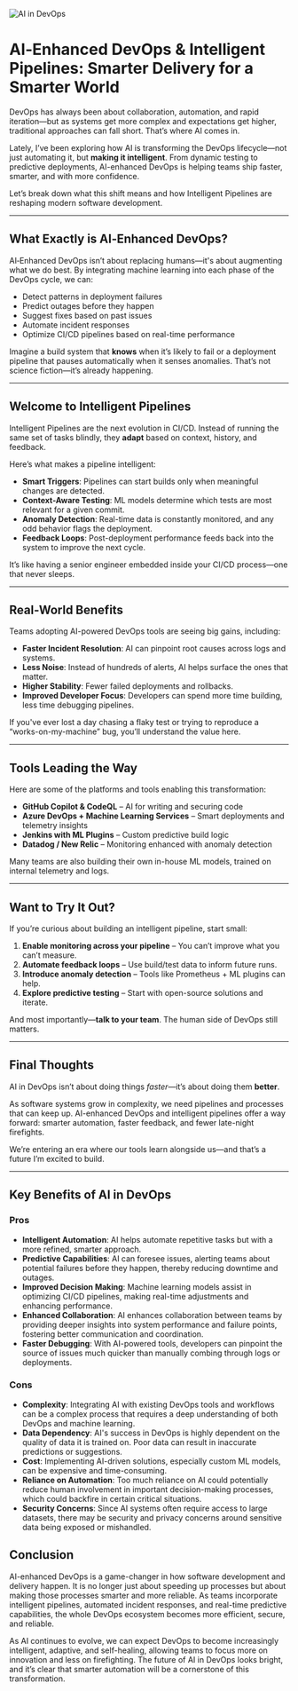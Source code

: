 ![AI in DevOps](https://augmentolabs.com/wp-content/uploads/2024/07/Intersection-of-DevOps-and-AI-Augmento-Labs-1024x576.jpg)

# AI‑Enhanced DevOps & Intelligent Pipelines: Smarter Delivery for a Smarter World

DevOps has always been about collaboration, automation, and rapid iteration—but as systems get more complex and expectations get higher, traditional approaches can fall short. That’s where AI comes in.

Lately, I’ve been exploring how AI is transforming the DevOps lifecycle—not just automating it, but **making it intelligent**. From dynamic testing to predictive deployments, AI-enhanced DevOps is helping teams ship faster, smarter, and with more confidence.

Let’s break down what this shift means and how Intelligent Pipelines are reshaping modern software development.

---

##  What Exactly is AI‑Enhanced DevOps?

AI‑Enhanced DevOps isn’t about replacing humans—it's about augmenting what we do best. By integrating machine learning into each phase of the DevOps cycle, we can:

- Detect patterns in deployment failures
- Predict outages before they happen
- Suggest fixes based on past issues
- Automate incident responses
- Optimize CI/CD pipelines based on real-time performance

Imagine a build system that **knows** when it’s likely to fail or a deployment pipeline that pauses automatically when it senses anomalies. That’s not science fiction—it’s already happening.

---

##  Welcome to Intelligent Pipelines

Intelligent Pipelines are the next evolution in CI/CD. Instead of running the same set of tasks blindly, they **adapt** based on context, history, and feedback.

Here’s what makes a pipeline intelligent:

- **Smart Triggers**: Pipelines can start builds only when meaningful changes are detected.
- **Context-Aware Testing**: ML models determine which tests are most relevant for a given commit.
- **Anomaly Detection**: Real-time data is constantly monitored, and any odd behavior flags the deployment.
- **Feedback Loops**: Post-deployment performance feeds back into the system to improve the next cycle.

It’s like having a senior engineer embedded inside your CI/CD process—one that never sleeps.

---

##  Real-World Benefits

Teams adopting AI-powered DevOps tools are seeing big gains, including:

- **Faster Incident Resolution**: AI can pinpoint root causes across logs and systems.
- **Less Noise**: Instead of hundreds of alerts, AI helps surface the ones that matter.
- **Higher Stability**: Fewer failed deployments and rollbacks.
- **Improved Developer Focus**: Developers can spend more time building, less time debugging pipelines.

If you've ever lost a day chasing a flaky test or trying to reproduce a “works-on-my-machine” bug, you’ll understand the value here.

---

##  Tools Leading the Way

Here are some of the platforms and tools enabling this transformation:

- **GitHub Copilot & CodeQL** – AI for writing and securing code
- **Azure DevOps + Machine Learning Services** – Smart deployments and telemetry insights
- **Jenkins with ML Plugins** – Custom predictive build logic
- **Datadog / New Relic** – Monitoring enhanced with anomaly detection

Many teams are also building their own in-house ML models, trained on internal telemetry and logs.

---

## Want to Try It Out?

If you’re curious about building an intelligent pipeline, start small:

1. **Enable monitoring across your pipeline** – You can’t improve what you can’t measure.
2. **Automate feedback loops** – Use build/test data to inform future runs.
3. **Introduce anomaly detection** – Tools like Prometheus + ML plugins can help.
4. **Explore predictive testing** – Start with open-source solutions and iterate.

And most importantly—**talk to your team**. The human side of DevOps still matters.

---

## Final Thoughts

AI in DevOps isn’t about doing things *faster*—it’s about doing them **better**.

As software systems grow in complexity, we need pipelines and processes that can keep up. AI-enhanced DevOps and intelligent pipelines offer a way forward: smarter automation, faster feedback, and fewer late-night firefights.

We’re entering an era where our tools learn alongside us—and that’s a future I’m excited to build.

---

## Key Benefits of AI in DevOps

### Pros

- **Intelligent Automation**: AI helps automate repetitive tasks but with a more refined, smarter approach.
- **Predictive Capabilities**: AI can foresee issues, alerting teams about potential failures before they happen, thereby reducing downtime and outages.
- **Improved Decision Making**: Machine learning models assist in optimizing CI/CD pipelines, making real-time adjustments and enhancing performance.
- **Enhanced Collaboration**: AI enhances collaboration between teams by providing deeper insights into system performance and failure points, fostering better communication and coordination.
- **Faster Debugging**: With AI-powered tools, developers can pinpoint the source of issues much quicker than manually combing through logs or deployments.

### Cons

- **Complexity**: Integrating AI with existing DevOps tools and workflows can be a complex process that requires a deep understanding of both DevOps and machine learning.
- **Data Dependency**: AI's success in DevOps is highly dependent on the quality of data it is trained on. Poor data can result in inaccurate predictions or suggestions.
- **Cost**: Implementing AI-driven solutions, especially custom ML models, can be expensive and time-consuming.
- **Reliance on Automation**: Too much reliance on AI could potentially reduce human involvement in important decision-making processes, which could backfire in certain critical situations.
- **Security Concerns**: Since AI systems often require access to large datasets, there may be security and privacy concerns around sensitive data being exposed or mishandled.

## Conclusion

AI-enhanced DevOps is a game-changer in how software development and delivery happen. It is no longer just about speeding up processes but about making those processes smarter and more reliable. As teams incorporate intelligent pipelines, automated incident responses, and real-time predictive capabilities, the whole DevOps ecosystem becomes more efficient, secure, and reliable.

As AI continues to evolve, we can expect DevOps to become increasingly intelligent, adaptive, and self-healing, allowing teams to focus more on innovation and less on firefighting. The future of AI in DevOps looks bright, and it’s clear that smarter automation will be a cornerstone of this transformation.

